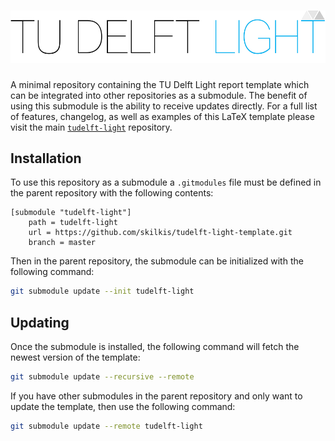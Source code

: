 # ![LightLogo](./images/header_logo.svg)

A minimal repository containing the TU Delft Light report template which can be
integrated into other repositories as a submodule. The benefit of using this
submodule is the ability to receive updates directly. For a full list of
features, changelog, as well as examples of this LaTeX template please visit
the main [`tudelft-light`](https://github.com/skilkis/tudelft-light)
repository.

## Installation

To use this repository as a submodule a `.gitmodules` file must be defined in
the parent repository with the following contents:

```gitconfig
[submodule "tudelft-light"]
    path = tudelft-light
    url = https://github.com/skilkis/tudelft-light-template.git
    branch = master
```

Then in the parent repository, the submodule can be initialized with the
following command:

```bash
git submodule update --init tudelft-light
```

## Updating

Once the submodule is installed, the following command will fetch the
newest version of the template:

```bash
git submodule update --recursive --remote
```

If you have other submodules in the parent repository and only want to update
the template, then use the following command:

```bash
git submodule update --remote tudelft-light
```
